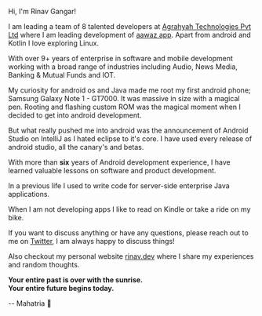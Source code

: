 Hi, I'm Rinav Gangar!

I am leading a team of 8 talented developers at [Agrahyah Technologies Pvt Ltd](https://agrahyah.com) where I am leading development of [aawaz app](https://play.google.com/store/apps/details?id=com.aawaz). Apart from android and Kotlin I love exploring Linux.

With over 9+ years of enterprise in software and mobile development working with a broad range of industries including Audio, News Media, Banking & Mutual Funds and IOT.

My curiosity for android os and Java made me root my first android phone; Samsung Galaxy Note 1 - GT7000. It was massive in size with a magical pen. Rooting and flashing custom ROM was the magical moment when I decided to get into android development.

But what really pushed me into android was the announcement of Android Studio on IntelliJ as I hated eclipse to it's core. I have used every release of android studio, all the canary's and betas.

With more than **six** years of Android development experience, I have learned valuable lessons on software and product development.

In a previous life I used to write code for server-side enterprise Java applications.

When I am not developing apps I like to read on Kindle or take a ride on my bike.

If you want to discuss anything or have any questions, please reach out to me on [Twitter](https://twitter.com/_rinav), I am always happy to discuss things!

Also checkout my personal website [rinav.dev](https://rinav.dev/) where I share my experiences and random thoughts.

**Your entire past is over with the sunrise.\
Your entire future begins today.**

-- Mahatria 👋

<!--
**rinav/rinav** is a ✨ _special_ ✨ repository because its `README.md` (this file) appears on your GitHub profile.

Here are some ideas to get you started:

- 🔭 I’m currently working on ...
- 🌱 I’m currently learning ...
- 👯 I’m looking to collaborate on ...
- 🤔 I’m looking for help with ...
- 💬 Ask me about ...
- 📫 How to reach me: ...
- 😄 Pronouns: ...
- ⚡ Fun fact: ...
-->
